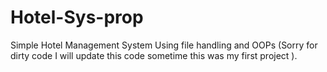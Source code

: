 # Hotel-Sys-prop

Simple Hotel Management System Using file handling and OOPs (Sorry for dirty code I will update this code sometime this was my first project ).
